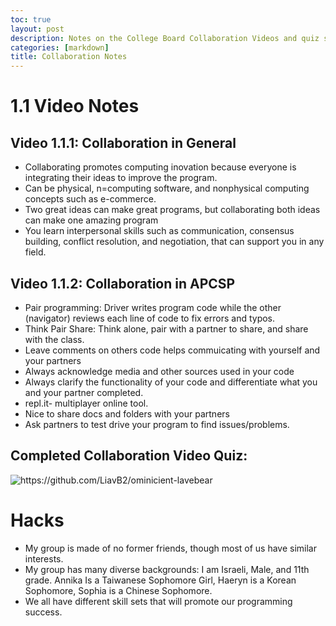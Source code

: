 ```yaml
---
toc: true
layout: post
description: Notes on the College Board Collaboration Videos and quiz scores
categories: [markdown]
title: Collaboration Notes
---
```


# 1.1 Video Notes

## Video 1.1.1: Collaboration in General
- Collaborating promotes computing inovation because everyone is integrating their ideas to improve the program.
- Can be physical, n=computing software, and nonphysical computing concepts such as e-commerce. 
- Two great ideas can make great programs, but collaborating both ideas can make one amazing program
- You learn interpersonal skills such as communication, consensus building, conflict resolution, and negotiation, that can support you in any field.

## Video 1.1.2: Collaboration in APCSP
- Pair programming: Driver writes program code while the other (navigator) reviews each line of code to fix errors and typos.
- Think Pair Share: Think alone, pair with a partner to share, and share with the class.
- Leave comments on others code helps commuicating with yourself and your partners
- Always acknowledge media and other sources used in your code
- Always clarify the functionality of your code and differentiate what you and your partner completed.
- repl.it- multiplayer online tool.
- Nice to share docs and folders with your partners
- Ask partners to test drive your program to find issues/problems.

## Completed Collaboration Video Quiz:
![]({{site.baseurl}}/images/collaborationquiz.png "https://github.com/LiavB2/ominicient-lavebear")

# Hacks
- My group is made of no former friends, though most of us have similar interests.
- My group has many diverse backgrounds: I am Israeli, Male, and 11th grade. Annika Is a Taiwanese Sophomore Girl, Haeryn is a Korean Sophomore, Sophia is a Chinese Sophomore.
- We all have different skill sets that will promote our programming success.